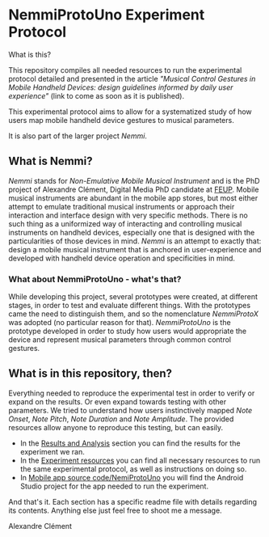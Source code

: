 # NemmiProtoUno Experiment Protocol
What is this?

This repository compiles all needed resources to run the experimental protocol detailed and presented in the article *"Musical Control Gestures in Mobile Handheld Devices: design guidelines informed by daily user experience"* (link to come as soon as it is published).

This experimental protocol aims to allow for a systematized study of how users map mobile handheld device gestures to musical parameters.

It is also part of the larger project *Nemmi*.

## What is Nemmi?

*Nemmi* stands for *Non-Emulative Mobile Musical Instrument* and is the PhD project of Alexandre Clément, Digital Media PhD candidate at [FEUP](https://www.fe.up.pt).
Mobile musical instruments are abundant in the mobile app stores, but most either attempt to emulate traditional musical instruments or approach their interaction and interface design with very specific methods. There is no such thing as a uniformized way of interacting and controlling musical instruments on handheld devices, especially one that is designed with the particularities of those devices in mind.
*Nemmi* is an attempt to exactly that: design a mobile musical instrument that is anchored in user-experience and developed with handheld device operation and specificities in mind.

### What about NemmiProtoUno - what's that?
While developing this project, several prototypes were created, at different stages, in order to test and evaluate different things. With the prototypes came the need to distinguish them, and so the nomenclature *NemmiProtoX* was adopted (no particular reason for that).
*NemmiProtoUno* is the prototype developed in order to study how users would appropriate the device and represent musical parameters through common control gestures.

## What is in this repository, then?
Everything needed to reproduce the experimental test in order to verify or expand on the results. Or even expand towards testing with other parameters. We tried to understand how users instinctively mapped *Note Onset*, *Note Pitch*, *Note Duration* and *Note Amplitude*. The provided resources allow anyone to reproduce this testing, but can easily.
- In the [Results and Analysis](https://github.com/Indeterminado/NemmiProtoUnoPublicExperiment/tree/main/Results%20and%20Analysis "Results and Analysis") section you can find the results for the experiment we ran.
- In the [Experiment resources](https://github.com/Indeterminado/NemmiProtoUnoPublicExperiment/tree/main/Experiment%20resources "Experiment resources") you can find all necessary resources to run the same experimental protocol, as well as instructions on doing so.
- In [Mobile app source code/NemiProtoUno](https://github.com/Indeterminado/NemmiProtoUnoPublicExperiment/tree/main/Mobile%20app%20source%20code/NemiProtoUno "This path skips through empty directories") you will find the Android Studio project for the app needed to run the experiment.

And that's it. Each section has a specific readme file with details regarding its contents. Anything else just feel free to shoot me a message.

Alexandre Clément